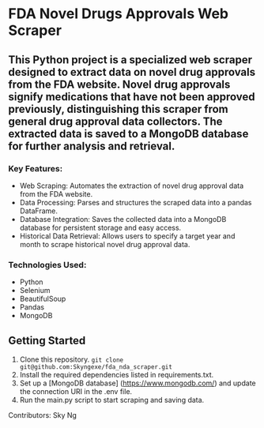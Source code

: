# FDA Novel Drugs Approvals Web Scraper

## This Python project is a specialized web scraper designed to extract data on novel drug approvals from the FDA website. Novel drug approvals signify medications that have not been approved previously, distinguishing this scraper from general drug approval data collectors. The extracted data is saved to a MongoDB database for further analysis and retrieval.

### Key Features:
- Web Scraping: Automates the extraction of novel drug approval data from the FDA website.
- Data Processing: Parses and structures the scraped data into a pandas DataFrame.
- Database Integration: Saves the collected data into a MongoDB database for persistent storage and easy access.
- Historical Data Retrieval: Allows users to specify a target year and month to scrape historical novel drug approval data.
### Technologies Used:
- Python
- Selenium
- BeautifulSoup
- Pandas
- MongoDB
## Getting Started
1. Clone this repository.
   `git clone git@github.com:Skyngexe/fda_nda_scraper.git`
3. Install the required dependencies listed in requirements.txt.
4. Set up a [MongoDB database] (https://www.mongodb.com/) and update the connection URI in the .env file.
5. Run the main.py script to start scraping and saving data.

Contributors:
Sky Ng 
